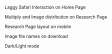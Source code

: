 Laggy Safari Interaction on Home Page

Multiply and Image distribution on Research Page

Research Page layout on mobile

Image file names on download

Dark/Light mode
